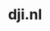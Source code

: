 ---
layout: post
title:  "dji.nl"
internal_url:  "/dutchgov/dji.nl.html"
subdomains_count: 27
all_subdomains_count: 54
urls_count: 14
ssl_rank: 97.5
http_rank: 74.857142857143
url_link: /data/dji.nl/urls.txt
all_subdomains_link: /data/dji.nl/all_subdomains.txt
subdomains_link: /data/dji.nl/subdomains.txt
categories: dutchgov
---